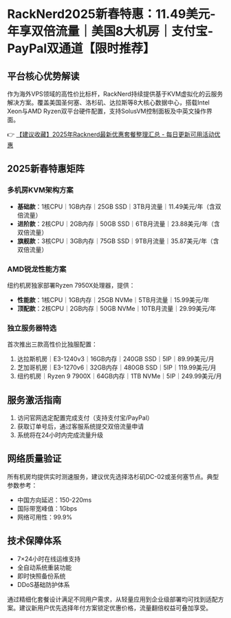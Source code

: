 # RackNerd2025新春特惠：11.49美元-年享双倍流量｜美国8大机房｜支付宝-PayPal双通道【限时推荐】

## 平台核心优势解读
作为海外VPS领域的高性价比标杆，RackNerd持续提供基于KVM虚拟化的云服务解决方案。覆盖美国圣何塞、洛杉矶、达拉斯等8大核心数据中心，搭载Intel Xeon与AMD Ryzen双平台硬件配置，支持SolusVM控制面板及中英文操作界面。

👉 [【建议收藏】2025年Racknerd最新优惠套餐整理汇总 - 每日更新可用活动优惠](https://bit.ly/Rack_Nerd)

## 2025新春特惠矩阵
### 多机房KVM架构方案
- **基础款**：1核CPU｜1GB内存｜25GB SSD｜3TB月流量｜11.49美元/年（含双倍流量）
- **进阶款**：2核CPU｜2GB内存｜50GB SSD｜6TB月流量｜23.88美元/年（含双倍流量）
- **旗舰款**：3核CPU｜3GB内存｜75GB SSD｜9TB月流量｜35.87美元/年（含双倍流量）

### AMD锐龙性能方案
纽约机房独家部署Ryzen 7950X处理器，提供：
- **性能款**：1核CPU｜1GB内存｜25GB NVMe｜5TB月流量｜15.99美元/年
- **顶配款**：2核CPU｜2GB内存｜50GB NVMe｜10TB月流量｜29.99美元/年

### 独立服务器特选
首次推出三款高性价比独服配置：
1. 达拉斯机房｜E3-1240v3｜16GB内存｜240GB SSD｜5IP｜89.99美元/月
2. 芝加哥机房｜E3-1270v6｜32GB内存｜480GB SSD｜5IP｜119.99美元/月
3. 纽约机房｜Ryzen 9 7900X｜64GB内存｜1TB NVMe｜5IP｜249.99美元/月

## 服务激活指南
1. 访问官网选定配置完成支付（支持支付宝/PayPal）
2. 获取订单号后，通过客服系统提交双倍流量申请
3. 系统将在24小时内完成流量升级

## 网络质量验证
所有机房均提供实时测速服务，建议优先选择洛杉矶DC-02或圣何塞节点。典型参数参考：
- 中国方向延迟：150-220ms
- 国际带宽峰值：1Gbps
- 网络可用性：99.9%

## 技术保障体系
- 7×24小时在线运维支持
- 全自动系统重装功能
- 即时快照备份系统
- DDoS基础防护体系

通过精细化套餐设计满足不同用户需求，从轻量应用到企业级部署均可找到适配方案。建议新用户优先选择年付方案锁定优惠价格，流量翻倍权益可叠加享受。